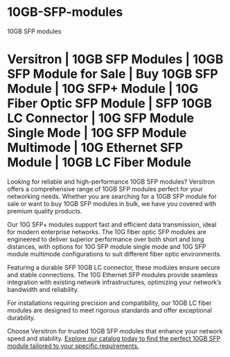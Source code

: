 # 10GB-SFP-modules
10GB SFP modules

# Versitron | 10GB SFP Modules | 10GB SFP Module for Sale | Buy 10GB SFP Module | 10G SFP+ Module | 10G Fiber Optic SFP Module | SFP 10GB LC Connector | 10G SFP Module Single Mode | 10G SFP Module Multimode | 10G Ethernet SFP Module | 10GB LC Fiber Module

Looking for reliable and high-performance 10GB SFP modules? Versitron offers a comprehensive range of 10GB SFP modules perfect for your networking needs. Whether you are searching for a 10GB SFP module for sale or want to buy 10GB SFP modules in bulk, we have you covered with premium quality products.

Our 10G SFP+ modules support fast and efficient data transmission, ideal for modern enterprise networks. The 10G fiber optic SFP modules are engineered to deliver superior performance over both short and long distances, with options for 10G SFP module single mode and 10G SFP module multimode configurations to suit different fiber optic environments.

Featuring a durable SFP 10GB LC connector, these modules ensure secure and stable connections. The 10G Ethernet SFP modules provide seamless integration with existing network infrastructures, optimizing your network’s bandwidth and reliability.

For installations requiring precision and compatibility, our 10GB LC fiber modules are designed to meet rigorous standards and offer exceptional durability.

Choose Versitron for trusted 10GB SFP modules that enhance your network speed and stability. [Explore our catalog today to find the perfect 10GB SFP module tailored to your specific requirements.](https://www.versitron.com/collections/10gb-sfp-modules)
